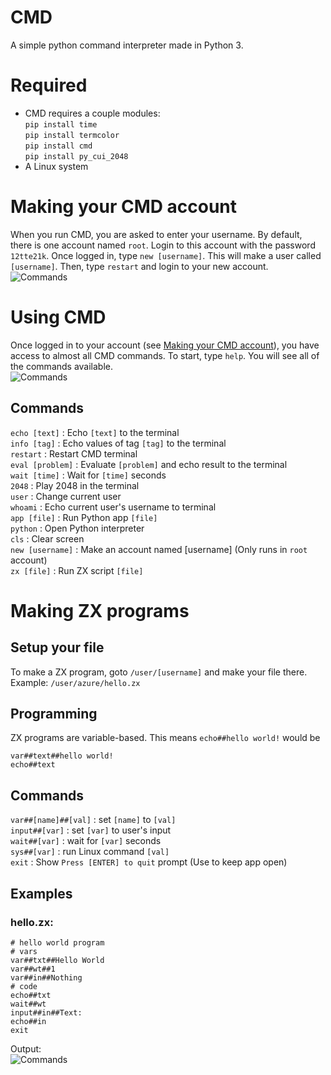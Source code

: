 # CMD
A simple python command interpreter made in Python 3.
# Required
+ CMD requires a couple modules:  
```pip install time```  
```pip install termcolor```  
```pip install cmd```  
```pip install py_cui_2048```  
+ A Linux system  
# Making your CMD account
When you run CMD, you are asked to enter your username. By default, there is one account named `root`. Login to this account with the password `12tte21k`. Once logged in, type `new [username]`. This will make a user called `[username]`. Then, type `restart` and login to your new account.  
![Commands](https://github.com/AzureTecDevs/CMD/blob/main/login.png)
# Using CMD
Once logged in to your account (see [Making your CMD account](#-making-your-cmd-account)), you have access to almost all CMD commands. To start, type `help`. You will see all of the commands available.  
![Commands](https://github.com/AzureTecDevs/CMD/blob/main/cmd.png)
## Commands
`echo [text]` : Echo `[text]` to the terminal  
`info [tag]` : Echo values of tag `[tag]` to the terminal  
`restart` : Restart CMD terminal  
`eval [problem]` : Evaluate `[problem]` and echo result to the terminal  
`wait [time]` : Wait for `[time]` seconds  
`2048` : Play 2048 in the terminal  
`user` : Change current user  
`whoami` : Echo current user's username to terminal  
`app [file]` : Run Python app `[file]`  
`python` : Open Python interpreter  
`cls` : Clear screen  
`new [username]` : Make an account named [username] (Only runs in `root` account)  
`zx [file]` : Run ZX script `[file]`
# Making ZX programs
## Setup your file
To make a ZX program, goto `/user/[username]` and make your file there. Example: `/user/azure/hello.zx`
## Programming
ZX programs are variable-based. This means `echo##hello world!` would be 
```
var##text##hello world!
echo##text
```
## Commands
`var##[name]##[val]` : set `[name]` to `[val]`  
`input##[var]` : set `[var]` to user's input  
`wait##[var]` : wait for `[var]` seconds  
`sys##[var]` : run Linux command `[val]`  
`exit` : Show `Press [ENTER] to quit` prompt (Use to keep app open)
## Examples
### hello.zx:
```
# hello world program
# vars
var##txt##Hello World
var##wt##1
var##in##Nothing
# code
echo##txt
wait##wt
input##in##Text: 
echo##in
exit
```
Output:  
![Commands](https://github.com/AzureTecDevs/CMD/blob/main/zx.png)

